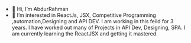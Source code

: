 - 👋 Hi, I’m AbdurRahman
- 👀 I’m interested in ReactJs, JSX,
Competitive Programming ,automation,Designing and API DEV.
I am working in this feild for 3 years.
I have worked out many of Projects in API Dev, Designing, SPA.
I am currently learning the ReactJSX and getting it mastered.

<!-- Email: abdurrahman.is.here@gmail.com -->
